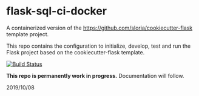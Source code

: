 # flask-sql-ci-docker


A containerized version of the https://github.com/sloria/cookiecutter-flask template project.

This repo contains the configuration to initialize, develop, test and run the Flask project based on the cookiecutter-flask template.

[![Build Status](https://travis-ci.org/Albert0i/flask-sql-ci-docker.svg?branch=master)](https://travis-ci.org/Albert0i/flask-sql-ci-docker)

**This repo is permanently work in progress.** Documentation will follow.

2019/10/08 